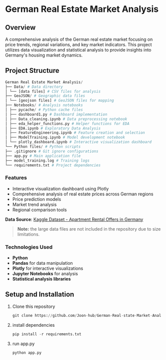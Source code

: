 # German Real Estate Market Analysis

## Overview
A comprehensive analysis of the German real estate market focusing on price trends, regional variations, and key market indicators. This project utilizes data visualization and statistical analysis to provide insights into Germany's housing market dynamics.

## Project Structure
```python
German Real Estate Market Analysis/
├── Data/ # Data directory
│ └── [data files] # CSV files for analysis
├── GeoJSON/ # Geographic data files
│ └── [geojson files] # GeoJSON files for mapping
├── Notebooks/ # Analysis notebooks
│ ├── pycache/ # Python cache files
│ ├── dashboard1.py # Dashboard implementation
│ ├── Data_cleaning.ipynb # Data preprocessing notebook
│ ├── eda_helper_functions.py # Helper functions for EDA
│ ├── EDA.ipynb # Exploratory Data Analysis
│ ├── FeatureEngineering.ipynb # Feature creation and selection
│ ├── ModelTraining.ipynb # Model development notebook
│ └── plotly_dashboard.ipynb # Interactive visualization dashboard
└── Python files/ # Python scripts
├── .gitignore # Git ignore configurations
├── app.py # Main application file
├── model_training.log # Training logs
└── requirements.txt # Project dependencies
```

### Features
- Interactive visualization dashboard using Plotly
- Comprehensive analysis of real estate prices across German regions
- Price prediction models
- Market trend analysis
- Regional comparison tools

**Data Source**: [Kaggle Dataset - Apartment Rental Offers in Germany](https://www.kaggle.com/datasets/corrieaar/apartment-rental-offers-in-germany)

> **Note:** the large data files are not included in the repository due to size limitations.

### Technologies Used
- **Python**
- **Pandas** for data manipulation
- **Plotly** for interactive visualizations
- **Jupyter Notebooks** for analysis
- **Statistical analysis libraries**

## Setup and Installation

1. Clone this repository
   ```python
   git clone https://github.com/Joon-hub/German-Real-state-Market-Analysis.git
   ```
3. install dependencies
   ```python
   pip install -r requirements.txt
   ```
4. run app.py
   ```python
   python app.py
   ```
 
